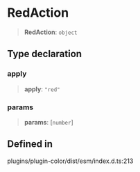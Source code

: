 # RedAction

> **RedAction**: `object`

## Type declaration

### apply

> **apply**: `"red"`

### params

> **params**: \[`number`\]

## Defined in

plugins/plugin-color/dist/esm/index.d.ts:213
